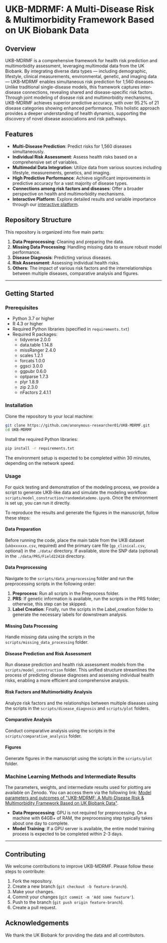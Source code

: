 # UKB-MDRMF: A Multi-Disease Risk & Multimorbidity Framework Based on UK Biobank Data

## Overview

UKB-MDRMF is a comprehensive framework for health risk prediction and multimorbidity assessment, leveraging multimodal data from the UK Biobank. By integrating diverse data types — including demographic, lifestyle, clinical measurements, environmental, genetic, and imaging data — UKB-MDRMF enables simultaneous risk prediction for 1,560 diseases. Unlike traditional single-disease models, this framework captures inter-disease connections, revealing shared and disease-specific risk factors. Through joint modeling of disease risk and multimorbidity mechanisms, UKB-MDRMF achieves superior predictive accuracy, with over 95.2% of 21 disease categories showing enhanced performance. This holistic approach provides a deeper understanding of health dynamics, supporting the discovery of novel disease associations and risk pathways.

## Features
- **Multi-Disease Prediction**: Predict risks for 1,560 diseases simultaneously.
- **Individual Risk Assessment**: Assess health risks based on a comprehensive set of variables.
- **Multimodal Data Integration**: Utilize data from various sources including lifestyle, measurements, genetics, and imaging.
- **High Predictive Performance**: Achieve significant improvements in predictive accuracy for a vast majority of disease types.
- **Connections among risk factors and diseases**: Offer a broader perspective on health and multimorbidity mechanisms.
- **Interactive Platform**: Explore detailed results and variable importance through our [interactive platform](https://luminite.shinyapps.io/ukb-mdrmf/).

## Repository Structure
This repository is organized into five main parts:

1. **Data Preprocessing**: Cleaning and preparing the data.
2. **Missing Data Processing**: Handling missing data to ensure robust model performance.
3. **Disease Diagnosis**: Predicting various diseases.
4. **Risk Assessment**: Assessing individual health risks.
5. **Others**: The impact of various risk factors and the interrelationships between multiple diseases, comparative analysis and figures.

--------
## Getting Started

### Prerequisites
- Python 3.7 or higher
- R 4.3 or higher
- Required Python libraries (specified in `requirements.txt`)
- Required R packages:
    - tidyverse 2.0.0 
    - data.table 1.14.8
    - missRanger 2.4.0
    - scales 1.2.1
    - forcats 1.0.0
    - ggsci 3.0.0
    - ggpubr 0.6.0
    - optparse 1.7.3
    - plyr 1.8.9
    - zip 2.3.0
    - nFactors 2.4.1.1

### Installation
Clone the repository to your local machine:
```sh
git clone https://github.com/anonymous-researcher01/UKB-MDRMF.git
cd UKB-MDRMF
```

Install the required Python libraries:
```sh
pip install -r requirements.txt
```
The environment setup is expected to be completed within 30 minutes, depending on the network speed.

### Usage
For quick testing and demonstration of the modeling process, we provide a script to generate UKB-like data and simulate the modeling workflow: `scripts/model_construction/randomdatademo.ipynb`. Once the environment is set up, you can run it directly.

To reproduce the results and generate the figures in the manuscript, follow these steps:
#### Data Preparation
Before running the code, place the main table from the UKB dataset (`ukbxxxxxx.csv`, required) and the primary care file (`gp_clinical.csv`, optional) in the `./data/` directory. If available, store the SNP data (optional) in the `./data/PRS/Field22418` directory.

#### Data Preprocessing
Navigate to the `scripts/data_preprocessing` folder and run the preprocessing scripts in the following order:
1.	**Preprocess**: Run all scripts in the Preprocess folder.
2.	**PRS**: If genetic information is available, run the scripts in the PRS folder; otherwise, this step can be skipped.
3.	**Label Creation**: Finally, run the scripts in the Label_creation folder to generate the necessary labels for downstream analysis.

#### Missing Data Processing
Handle missing data using the scripts in the `scripts/missing_data_processing` folder.

#### Disease Prediction and Risk Assessment
Run disease prediction and health risk assessment models from the `scripts/model_construction` folder. This unified structure streamlines the process of predicting disease diagnoses and assessing individual health risks, enabling a more efficient and comprehensive analysis.

#### Risk Factors and Multimorbidity Analysis
Analyze risk factors and the relationships between multiple diseases using the scripts in the `scripts/disease_diagnosis` and `scripts/plot` folders.

#### Comparative Analysis
Conduct comparative analysis using the scripts in the `scripts/comparative_analysis` folder.

#### Figures
Generate figures in the manuscript using the scripts in the `scripts/plot` folder.

### Machine Learning Methods and Intermediate Results
The parameters, weights, and intermediate results used for plotting are available on Zenodo. You can access them via the following link: [Model parameters and outcomes of "UKB-MDRMF: A Multi-Disease Risk & Multimorbidity Framework Based on UK Biobank Data"](https://zenodo.org/records/15027261).

- **Data Preprocessing**: GPU is not required for preprocessing. On a machine with 64GB+ of RAM, the preprocessing step typically takes about one day to complete.
- **Model Training**: If a GPU server is available, the entire model training process is expected to be completed within 2-3 days.
   
------
## Contributing
We welcome contributions to improve UKB-MDRMF. Please follow these steps to contribute:
1. Fork the repository.
2. Create a new branch (`git checkout -b feature-branch`).
3. Make your changes.
4. Commit your changes (`git commit -m 'Add some feature'`).
5. Push to the branch (`git push origin feature-branch`).
6. Create a pull request.

## Acknowledgements
We thank the UK Biobank for providing the data and all contributors.


